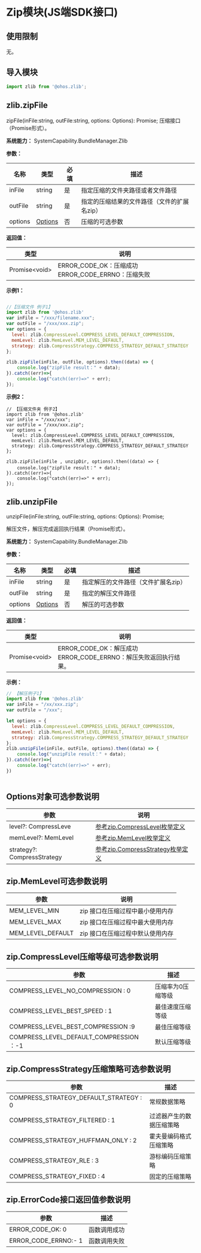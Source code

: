 # Zip模块(JS端SDK接口)

## 使用限制
无。
## 导入模块

```javascript
import zlib from '@ohos.zlib';
```

## zlib.zipFile
zipFile(inFile:string, outFile:string, options: Options): Promise<void>;
压缩接口（Promise形式）。

**系统能力：** SystemCapability.BundleManager.Zlib

**参数：**

| 名称    | 类型                                | 必填 | 描述                                        |
| ------- | ----------------------------------- | ---- | ------------------------------------------- |
| inFile  | string                              | 是   | 指定压缩的文件夹路径或者文件路径            |
| outFile | string                              | 是   | 指定的压缩结果的文件路径（文件的扩展名zip） |
| options | [Options](#options对象可选参数说明) | 否   | 压缩的可选参数                              |

**返回值：**

| 类型           | 说明                                                 |
| -------------- | ---------------------------------------------------- |
| Promise\<void> | ERROR_CODE_OK：压缩成功   ERROR_CODE_ERRNO：压缩失败 |

**示例1：**

```javascript

//【压缩文件 例子1】 
import zlib from '@ohos.zlib'
var inFile = "/xxx/filename.xxx";
var outFile = "/xxx/xxx.zip";
var options = {
  level: zlib.CompressLevel.COMPRESS_LEVEL_DEFAULT_COMPRESSION,
  memLevel: zlib.MemLevel.MEM_LEVEL_DEFAULT,
  strategy: zlib.CompressStrategy.COMPRESS_STRATEGY_DEFAULT_STRATEGY
};

zlib.zipFile(inFile, outFile, options).then((data) => {
    console.log("zipFile result：" + data);
}).catch((err)=>{
    console.log("catch((err)=>" + err);
});

```

**示例2：**

```
// 【压缩文件夹 例子2】
import zlib from '@ohos.zlib'
var inFile = "/xxx/xxx";
var outFile = "/xxx/xxx.zip";
var options = {
  level: zlib.CompressLevel.COMPRESS_LEVEL_DEFAULT_COMPRESSION,
  memLevel: zlib.MemLevel.MEM_LEVEL_DEFAULT,
  strategy: zlib.CompressStrategy.COMPRESS_STRATEGY_DEFAULT_STRATEGY
};

zlib.zipFile(inFile , unzipDir, options).then((data) => {
    console.log("zipFile result：" + data);
}).catch((err)=>{
    console.log("catch((err)=>" + err);
});
```

## zlib.unzipFile

unzipFile(inFile:string, outFile:string, options: Options): Promise<void>;

解压文件，解压完成返回执行结果（Promise形式）。

**系统能力：** SystemCapability.BundleManager.Zlib

**参数：**

| 名称    | 类型                                | 必填 | 描述                                |
| ------- | ----------------------------------- | ---- | ----------------------------------- |
| inFile  | string                              | 是   | 指定解压的文件路径（文件扩展名zip） |
| outFile | string                              | 是   | 指定的解压文件路径                  |
| options | [Options](#options对象可选参数说明) | 否   | 解压的可选参数                      |

**返回值：**

| 类型           | 说明                                                         |
| -------------- | ------------------------------------------------------------ |
| Promise\<void> | ERROR_CODE_OK：解压成功   ERROR_CODE_ERRNO：解压失败返回执行结果。 |

**示例：**

```javascript
// 【解压例子1】 
import zlib from '@ohos.zlib'
var inFile = "/xx/xxx.zip";
var outFile = "/xxx";

let options = {
  level: zlib.CompressLevel.COMPRESS_LEVEL_DEFAULT_COMPRESSION,
  memLevel: zlib.MemLevel.MEM_LEVEL_DEFAULT,
  strategy: zlib.CompressStrategy.COMPRESS_STRATEGY_DEFAULT_STRATEGY
};
zlib.unzipFile(inFile, outFile, options).then((data) => {
    console.log("unzipFile result：" + data);
}).catch((err)=>{
    console.log("catch((err)=>" + err);
})
	
```

## Options对象可选参数说明

| 参数                        | 说明                                                         |
| --------------------------- | ------------------------------------------------------------ |
| level?: CompressLeve        | [参考zip.CompressLevel枚举定义](#zip.CompressLevel压缩等级可选参数说明) |
| memLevel?: MemLevel         | [参考zip.MemLevel枚举定义](#zip.MemLevel可选参数说明)        |
| strategy?: CompressStrategy | [参考zip.CompressStrategy枚举定义](#zip.CompressStrategy压缩策略可选参数说明) |

## zip.MemLevel可选参数说明

| 参数                        | 说明                                                         |
| ----------------- | -------------------------------- |
| MEM_LEVEL_MIN     | zip 接口在压缩过程中最小使用内存 |
| MEM_LEVEL_MAX     | zip 接口在压缩过程中最大使用内存 |
| MEM_LEVEL_DEFAULT | zip 接口在压缩过程中默认使用内存 |

## zip.CompressLevel压缩等级可选参数说明

| 参数                                    | 描述              |
| --------------------------------------- | ----------------- |
| COMPRESS_LEVEL_NO_COMPRESSION : 0       | 压缩率为0压缩等级 |
| COMPRESS_LEVEL_BEST_SPEED : 1           | 最佳速度压缩等级  |
| COMPRESS_LEVEL_BEST_COMPRESSION :9      | 最佳压缩等级      |
| COMPRESS_LEVEL_DEFAULT_COMPRESSION ：-1 | 默认压缩等级      |

## zip.CompressStrategy压缩策略可选参数说明

| 参数                                   | 描述                     |
| -------------------------------------- | ------------------------ |
| COMPRESS_STRATEGY_DEFAULT_STRATEGY : 0 | 常规数据策略             |
| COMPRESS_STRATEGY_FILTERED : 1         | 过滤器产生的数据压缩策略 |
| COMPRESS_STRATEGY_HUFFMAN_ONLY : 2     | 霍夫曼编码格式压缩策略   |
| COMPRESS_STRATEGY_RLE : 3              | 游标编码压缩策略         |
| COMPRESS_STRATEGY_FIXED : 4            | 固定的压缩策略           |

## zip.ErrorCode接口返回值参数说明

| 参数                 | 描述         |
| -------------------- | ------------ |
| ERROR_CODE_OK: 0     | 函数调用成功 |
| ERROR_CODE_ERRNO:- 1 | 函数调用失败 |

